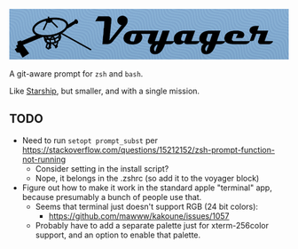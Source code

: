 ![](docs/img/voyager_banner.png)

A git-aware prompt for `zsh` and `bash`.

Like [Starship](https://starship.rs), but smaller, and with a single mission.

## TODO
- Need to run `setopt prompt_subst` per https://stackoverflow.com/questions/15212152/zsh-prompt-function-not-running
    - Consider setting in the install script?
    - Nope, it belongs in the .zshrc (so add it to the voyager block)
- Figure out how to make it work in the standard apple "terminal" app, because presumably a bunch of people use that.
    - Seems that terminal just doesn't support RGB (24 bit colors):
        - https://github.com/mawww/kakoune/issues/1057
    - Probably have to add a separate palette just for xterm-256color support, and an option to enable that palette.